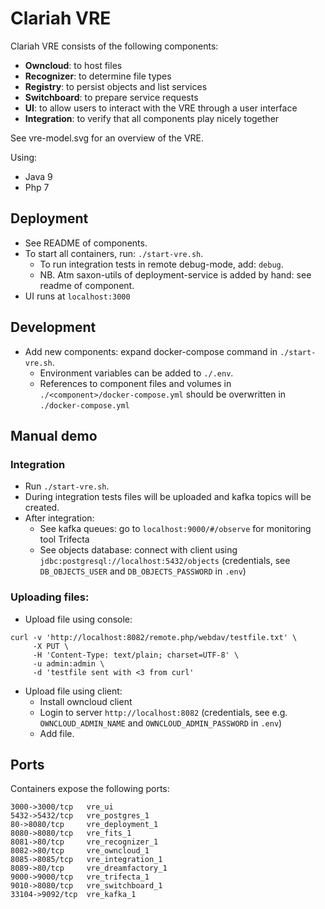 Clariah VRE
===

Clariah VRE consists of the following components:

- **Owncloud**: to host files
- **Recognizer**: to determine file types
- **Registry**: to persist objects and list services
- **Switchboard**: to prepare service requests
- **UI**: to allow users to interact with the VRE through a user interface
- **Integration**: to verify that all components play nicely together

See vre-model.svg for an overview of the VRE.

Using:
- Java 9
- Php 7

Deployment
---

- See README of components.
- To start all containers, run: `./start-vre.sh`. 
  - To run integration tests in remote debug-mode, add: `debug`.
  - NB. Atm saxon-utils of deployment-service is added by hand: see readme of component.
- UI runs at `localhost:3000`

Development
---

- Add new components: expand docker-compose command in `./start-vre.sh`.
    - Environment variables can be added to `./.env`.
    - References to component files and volumes in `./<component>/docker-compose.yml` should be overwritten in `./docker-compose.yml`
  
Manual demo
---

### Integration
- Run `./start-vre.sh`.
- During integration tests files will be uploaded and kafka topics will be created.
- After integration:
  - See kafka queues: go to `localhost:9000/#/observe` for monitoring tool Trifecta
  - See objects database: connect with client using `jdbc:postgresql://localhost:5432/objects` (credentials, see `DB_OBJECTS_USER` and `DB_OBJECTS_PASSWORD` in `.env`)

### Uploading files:

- Upload file using console:

```
curl -v 'http://localhost:8082/remote.php/webdav/testfile.txt' \
     -X PUT \
     -H 'Content-Type: text/plain; charset=UTF-8' \
     -u admin:admin \
     -d 'testfile sent with <3 from curl'
```

- Upload file using client:
  - Install owncloud client
  - Login to server `http://localhost:8082` (credentials, see e.g. `OWNCLOUD_ADMIN_NAME` and `OWNCLOUD_ADMIN_PASSWORD` in `.env`)
  - Add file.

## Ports

Containers expose the following ports:
```
3000->3000/tcp   vre_ui
5432->5432/tcp   vre_postgres_1
80->8080/tcp     vre_deployment_1
8080->8080/tcp   vre_fits_1
8081->80/tcp     vre_recognizer_1
8082->80/tcp     vre_owncloud_1
8085->8085/tcp   vre_integration_1
8089->80/tcp     vre_dreamfactory_1
9000->9000/tcp   vre_trifecta_1
9010->8080/tcp   vre_switchboard_1
33104->9092/tcp  vre_kafka_1
```